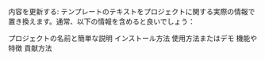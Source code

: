 内容を更新する: テンプレートのテキストをプロジェクトに関する実際の情報で置き換えます。通常、以下の情報を含めると良いでしょう：

プロジェクトの名前と簡単な説明
インストール方法
使用方法またはデモ
機能や特徴
貢献方法